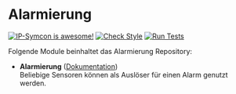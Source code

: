 # Alarmierung

[![IP-Symcon is awesome!](https://img.shields.io/badge/IP--Symcon-5.3-blue.svg)](https://www.symcon.de)
[![Check Style](https://github.com/symcon/Alarmierung/workflows/Check%20Style/badge.svg)](https://github.com/symcon/Alarmierung/actions)
[![Run Tests](https://github.com/symcon/Alarmierung/workflows/Run%20Tests/badge.svg)](https://github.com/symcon/Alarmierung/actions)

Folgende Module beinhaltet das Alarmierung Repository:

- __Alarmierung__ ([Dokumentation](https://www.symcon.de/de/service/dokumentation/modulreferenz/alarmierung))  
	Beliebige Sensoren können als Auslöser für einen Alarm genutzt werden.
